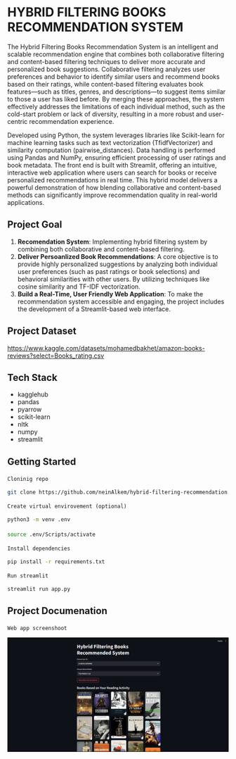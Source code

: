 # HYBRID FILTERING BOOKS RECOMMENDATION SYSTEM

The Hybrid Filtering Books Recommendation System is an intelligent and scalable recommendation engine that combines both collaborative filtering and content-based filtering techniques to deliver more accurate and personalized book suggestions. Collaborative filtering analyzes user preferences and behavior to identify similar users and recommend books based on their ratings, while content-based filtering evaluates book features—such as titles, genres, and descriptions—to suggest items similar to those a user has liked before. By merging these approaches, the system effectively addresses the limitations of each individual method, such as the cold-start problem or lack of diversity, resulting in a more robust and user-centric recommendation experience.

Developed using Python, the system leverages libraries like Scikit-learn for machine learning tasks such as text vectorization (TfidfVectorizer) and similarity computation (pairwise_distances). Data handling is performed using Pandas and NumPy, ensuring efficient processing of user ratings and book metadata. The front end is built with Streamlit, offering an intuitive, interactive web application where users can search for books or receive personalized recommendations in real time. This hybrid model delivers a powerful demonstration of how blending collaborative and content-based methods can significantly improve recommendation quality in real-world applications.

## Project Goal

1. **Recomendation System**: Implementing hybrid filtering system by combining both collaborative and content-based filtering.
2. **Deliver Persoanlized Book Recommendations**: A core objective is to provide highly personalized suggestions by analyzing both individual user preferences (such as past ratings or book selections) and behavioral similarities with other users. By utilizing techniques like cosine similarity and TF-IDF vectorization.
3. **Build a Real-Time, User Friendly Web Application**: To make the recommendation system accessible and engaging, the project includes the development of a Streamlit-based web interface.

## Project Dataset

https://www.kaggle.com/datasets/mohamedbakhet/amazon-books-reviews?select=Books_rating.csv

## Tech Stack

- kagglehub
- pandas
- pyarrow
- scikit-learn
- nltk
- numpy
- streamlit

## Getting Started

`Cloninig repo`

```bash
git clone https://github.com/neinAlkem/hybrid-filtering-recommendation.git
```

`Create virtual envirovement (optional)`

```bash
python3 -m venv .env

source .env/Scripts/activate
```

`Install dependencies`

```bash
pip install -r requirements.txt
```

`Run streamlit`

```bash
streamlit run app.py
```

## Project Documenation

`Web app screenshoot`

![Streamlit Screenshoot](assets/image.png)
